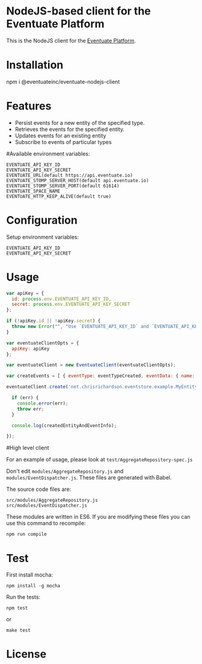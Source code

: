 NodeJS-based client for the Eventuate Platform
======================

This is the NodeJS client for the [Eventuate Platform](http://eventuate.io/).

# Installation

npm i @eventuateinc/eventuate-nodejs-client

# Features
  * Persist events for a new entity of the specified type.
  * Retrieves the events for the specified entity.
  * Updates events for an existing entity
  * Subscribe to events of particular types


#Available environment variables:

    EVENTUATE_API_KEY_ID
    EVENTUATE_API_KEY_SECRET
    EVENTUATE_URL(default https://api.eventuate.io)
    EVENTUATE_STOMP_SERVER_HOST(default api.eventuate.io)
    EVENTUATE_STOMP_SERVER_PORT(default 61614)
    EVENTUATE_SPACE_NAME
    EVENTUATE_HTTP_KEEP_ALIVE(default true)
        
# Configuration

Setup environment variables:

    EVENTUATE_API_KEY_ID
    EVENTUATE_API_KEY_SECRET
    

# Usage

```javascript
var apiKey = {
  id: process.env.EVENTUATE_API_KEY_ID,
  secret: process.env.EVENTUATE_API_KEY_SECRET
};

if (!apiKey.id || !apiKey.secret) {
  throw new Error("", "Use `EVENTUATE_API_KEY_ID` and `EVENTUATE_API_KEY_SECRET` to set auth data");
}

var eventuateClientOpts = {
  apiKey: apiKey
};

var eventuateClient = new EventuateClient(eventuateClientOpts);

var createEvents = [ { eventType: eventTypeCreated, eventData: { name: 'Fred' } } ];

eventuateClient.create('net.chrisrichardson.eventstore.example.MyEntityWasCreated', createEvents, function (err, createdEntityAndEventInfo) {

  if (err) {
    console.error(err);
    throw err;
  }

  console.log(createdEntityAndEventInfo);

});
```

#High level client

For an example of usage, please look at `test/AggregateRepository-spec.js`

Don't edit `modules/AggregateRepository.js` and `modules/EventDispatcher.js`. These files are generated with Babel.

The source code files are:

    src/modules/AggregateRepository.js
    src/modules/EventDispatcher.js
    
These modules are written in ES6. If you are modifying these files you can use this command to recompile:
    
    npm run compile    
    


# Test

First install mocha:

    npm install -g mocha

Run the tests:

    npm test

or

    make test


# License
